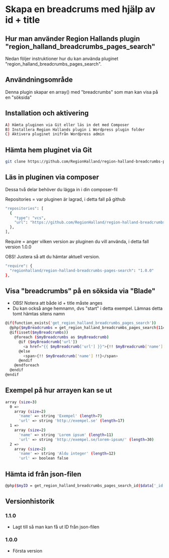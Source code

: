 # Skapa en breadcrums med hjälp av id + title

## Hur man använder Region Hallands plugin "region_halland_breadcrumbs_pages_search"

Nedan följer instruktioner hur du kan använda pluginet "region_halland_breadcrumbs_pages_search".


## Användningsområde

Denna plugin skapar en array() med "breadcrumbs" som man kan visa på en "söksida"


## Installation och aktivering

```sh
A) Hämta pluginen via Git eller läs in det med Composer
B) Installera Region Hallands plugin i Wordpress plugin folder
C) Aktivera pluginet inifrån Wordpress admin
```


## Hämta hem pluginet via Git

```sh
git clone https://github.com/RegionHalland/region-halland-breadcrumbs-pages-search.git
```


## Läs in pluginen via composer

Dessa två delar behöver du lägga in i din composer-fil

Repositories = var pluginen är lagrad, i detta fall på github

```sh
"repositories": [
  {
    "type": "vcs",
    "url": "https://github.com/RegionHalland/region-halland-breadcrumbs-pages-search.git"
  },
],
```
Require = anger vilken version av pluginen du vill använda, i detta fall version 1.0.0

OBS! Justera så att du hämtar aktuell version.

```sh
"require": {
  "regionhalland/region-halland-breadcrumbs-pages-search": "1.0.0"
},
```


## Visa "breadcrumbs" på en söksida via "Blade"

- OBS! Notera att både id + title måste anges
- Du kan också ange hemnamn, dvs "start" i detta exempel. Lämnas detta tomt hämtas sitens namn

```sh
@if(function_exists('get_region_halland_breadcrumbs_pages_search'))
  @php($myBreadcrumbs = get_region_halland_breadcrumbs_pages_search(114,'min sida','Start')) 
  @if(isset($myBreadcrumbs))
    @foreach ($myBreadcrumbs as $myBreadcrumb)
      @if ($myBreadcrumb['url'])
        <a href="{{ $myBreadcrumb['url'] }}">{!! $myBreadcrumb['name'] !!}</a>
      @else
        <span>{!! $myBreadcrumb['name'] !!}</span>
      @endif
    @endforeach 
  @endif
@endif
```


## Exempel på hur arrayen kan se ut

```sh
array (size=3)
  0 => 
    array (size=2)
      'name' => string 'Exempel' (length=7)
      'url' => string 'http://exempel.se' (length=17)
  1 => 
    array (size=2)
      'name' => string 'Lorem ipsum' (length=11)
      'url' => string 'http://exempel.se/lorem-ipsum/' (length=30)
  2 => 
    array (size=2)
      'name' => string 'Aldu integer' (length=12)
      'url' => boolean false
```

## Hämta id från json-filen

```sh
@php($myID = get_region_halland_breadcrumbs_pages_search_id($data['_id']))
```

## Versionhistorik

### 1.1.0
- Lagt till så man kan få ut ID från json-filen

### 1.0.0
- Första version
